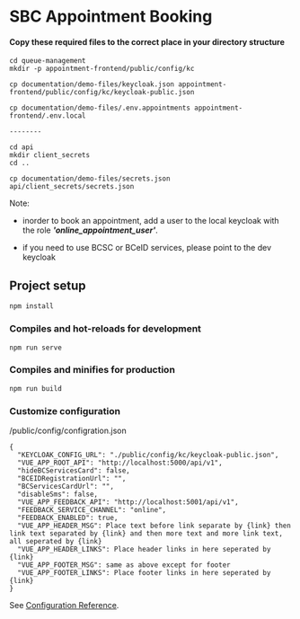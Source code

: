 # SBC Appointment Booking

#### Copy these required files to the correct place in your directory structure
```
cd queue-management
mkdir -p appointment-frontend/public/config/kc

cp documentation/demo-files/keycloak.json appointment-frontend/public/config/kc/keycloak-public.json

cp documentation/demo-files/.env.appointments appointment-frontend/.env.local

--------

cd api
mkdir client_secrets
cd ..

cp documentation/demo-files/secrets.json api/client_secrets/secrets.json
```

Note: 
- inorder to book an appointment, add a user to the local keycloak with the role ***'online_appointment_user'***.

- if you need to use BCSC or BCeID services, please point to the dev keycloak


## Project setup
```
npm install
```

### Compiles and hot-reloads for development
```
npm run serve
```

### Compiles and minifies for production
```
npm run build
```


### Customize configuration
/public/config/configration.json
```
{
  "KEYCLOAK_CONFIG_URL": "./public/config/kc/keycloak-public.json",
  "VUE_APP_ROOT_API": "http://localhost:5000/api/v1",
  "hideBCServicesCard": false,
  "BCEIDRegistrationUrl": "",
  "BCServicesCardUrl": "",
  "disableSms": false,
  "VUE_APP_FEEDBACK_API": "http://localhost:5001/api/v1",
  "FEEDBACK_SERVICE_CHANNEL": "online",
  "FEEDBACK_ENABLED": true,
  "VUE_APP_HEADER_MSG": Place text before link separate by {link} then link text separated by {link} and then more text and more link text, all seperated by {link}
  "VUE_APP_HEADER_LINKS": Place header links in here seperated by {link}
  "VUE_APP_FOOTER_MSG": same as above except for footer
  "VUE_APP_FOOTER_LINKS": Place footer links in here seperated by {link}
}
```
See [Configuration Reference](https://cli.vuejs.org/config/).
